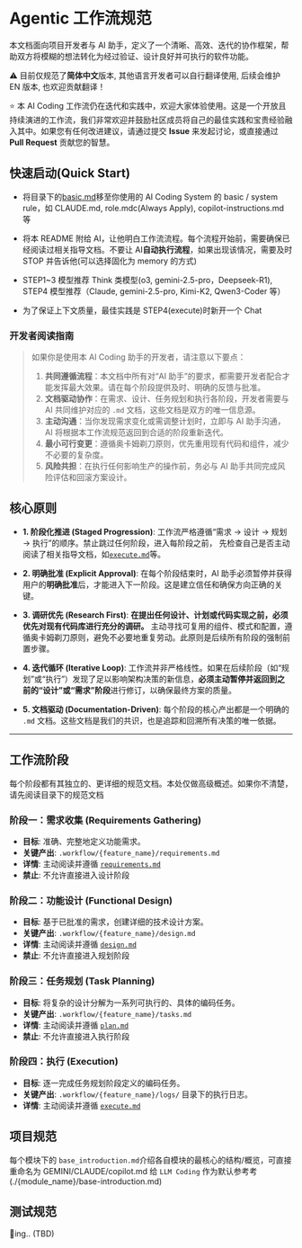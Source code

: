 # Agentic 工作流规范

本文档面向项目开发者与 AI 助手，定义了一个清晰、高效、迭代的协作框架，帮助双方将模糊的想法转化为经过验证、设计良好并可执行的软件功能。

⚠️ 目前仅规范了**简体中文**版本, 其他语言开发者可以自行翻译使用, 后续会维护 EN 版本, 也欢迎贡献翻译！

⭐️ 本 AI Coding 工作流仍在迭代和实践中，欢迎大家体验使用。这是一个开放且持续演进的工作流，我们非常欢迎并鼓励社区成员将自己的最佳实践和宝贵经验融入其中。如果您有任何改进建议，请通过提交 **Issue** 来发起讨论，或直接通过 **Pull Request** 贡献您的智慧。

## 快速启动(Quick Start)

- 将目录下的[basic.md](./basic.md)移至你使用的 AI Coding System 的 basic / system rule，如 CLAUDE.md, role.mdc(Always Apply), copilot-instructions.md 等

- 将本 README 附给 AI，让他明白工作流流程。每个流程开始前，需要确保已经阅读过相关指导文档。不要让 AI**自动执行流程**，如果出现该情况，需要及时 STOP 并告诉他(可以选择固化为 memory 的方式)

- STEP1~3 模型推荐 Think 类模型(o3, gemini-2.5-pro，Deepseek-R1), STEP4 模型推荐（Claude, gemini-2.5-pro, Kimi-K2, Qwen3-Coder 等）

- 为了保证上下文质量，最佳实践是 STEP4(execute)时新开一个 Chat

### 开发者阅读指南

> 如果你是使用本 AI Coding 助手的开发者，请注意以下要点：
>
> 1. **共同遵循流程**：本文档中所有对“AI 助手”的要求，都需要开发者配合才能发挥最大效果。请在每个阶段提供及时、明确的反馈与批准。
> 2. **文档驱动协作**：在需求、设计、任务规划和执行各阶段，开发者需要与 AI 共同维护对应的 `.md` 文档，这些文档是双方的唯一信息源。
> 3. **主动沟通**：当你发现需求变化或需调整计划时，立即与 AI 助手沟通，AI 将根据本工作流规范返回到合适的阶段重新迭代。
> 4. **最小可行变更**：遵循奥卡姆剃刀原则，优先重用现有代码和组件，减少不必要的复杂度。
> 5. **风险共担**：在执行任何影响生产的操作前，务必与 AI 助手共同完成风险评估和回滚方案设计。

## 核心原则

- **1. 阶段化推进 (Staged Progression)**: 工作流严格遵循“需求 -> 设计 -> 规划 -> 执行”的顺序。禁止跳过任何阶段，进入每阶段之前， 先检查自己是否主动阅读了相关指导文档，如[`execute.md`](./execute.md)等。

- **2. 明确批准 (Explicit Approval)**: 在每个阶段结束时，AI 助手必须暂停并获得用户的**明确批准**后，才能进入下一阶段。这是建立信任和确保方向正确的关键。

- **3. 调研优先 (Research First)**: **在提出任何设计、计划或代码实现之前，必须优先对现有代码库进行充分的调研。** 主动寻找可复用的组件、模式和配置，遵循奥卡姆剃刀原则，避免不必要地重复劳动。此原则是后续所有阶段的强制前置步骤。

- **4. 迭代循环 (Iterative Loop)**: 工作流并非严格线性。如果在后续阶段（如“规划”或“执行”）发现了足以影响架构决策的新信息，**必须主动暂停并返回到之前的“设计”或“需求”阶段**进行修订，以确保最终方案的质量。

- **5. 文档驱动 (Documentation-Driven)**: 每个阶段的核心产出都是一个明确的 `.md` 文档。这些文档是我们的共识，也是追踪和回溯所有决策的唯一依据。

---

## 工作流阶段

每个阶段都有其独立的、更详细的规范文档。本处仅做高级概述。如果你不清楚，请先阅读目录下的规范文档

### 阶段一：需求收集 (Requirements Gathering)

- **目标**: 准确、完整地定义功能需求。
- **关键产出**: `.workflow/{feature_name}/requirements.md`
- **详情**: 主动阅读并遵循 [`requirements.md`](./requirements.md)
- **禁止**: 不允许直接进入设计阶段

### 阶段二：功能设计 (Functional Design)

- **目标**: 基于已批准的需求，创建详细的技术设计方案。
- **关键产出**: `.workflow/{feature_name}/design.md`
- **详情**: 主动阅读并遵循 [`design.md`](./design.md)
- **禁止**: 不允许直接进入规划阶段

### 阶段三：任务规划 (Task Planning)

- **目标**: 将复杂的设计分解为一系列可执行的、具体的编码任务。
- **关键产出**: `.workflow/{feature_name}/tasks.md`
- **详情**: 主动阅读并遵循 [`plan.md`](./plan.md)
- **禁止**: 不允许直接进入执行阶段

### 阶段四：执行 (Execution)

- **目标**: 逐一完成任务规划阶段定义的编码任务。
- **关键产出**: `.workflow/{feature_name}/logs/` 目录下的执行日志。
- **详情**: 主动阅读并遵循 [`execute.md`](./execute.md)

## 项目规范

每个模块下的 `base_introduction.md`介绍各自模块的最核心的结构/概览，可直接重命名为 GEMINI/CLAUDE/copilot.md 给 `LLM Coding` 
作为默认参考考 (./{module_name}/base-introduction.md)

## 测试规范

🚧ing.. (TBD)

